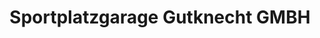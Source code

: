 ---
title: "Sportplatzgarage Gutknecht GMBH"
url: /davos-platz/sportplatzgarage-gutknecht-gmbh/
shop: Autowerkstatt
---